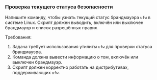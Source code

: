 
### Проверка текущего статуса безопасности

Напишите команду, чтобы узнать текущий статус брандмауэра `ufw` в системе Linux. Скрипт должен выводить, включён или выключен брандмауэр и список разрешённых правил.

Требования:
1. Задача требует использования утилиты `ufw` для проверки статуса брандмауэра.
2. Команда должна вывести информацию о том, включён или выключен брандмауэр.
3. Скрипт должен корректно работать на дистрибутивах, поддерживающих `ufw`.